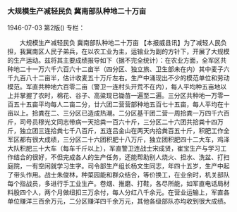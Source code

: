 ### 大规模生产减轻民负  冀南部队种地二十万亩

1946-07-03
第2版()
专栏：

　　大规模生产减轻民负
    冀南部队种地二十万亩
    【本报威县讯】为了减轻人民负担，我冀南区人民子弟兵，在以农工业为主，运输业为副的方针下，开展了大规模的生产运动。兹将其主要成绩报导如下（据不完全统计）：在农业方面，全军区共种地二十一万六千六百六十二亩半（四分区、独立旅、卫生部未在内）其中麦子六千九百八十二亩半，估计收麦五十万斤左右。生产中涌现出不少的模范单位和劳动模范。军直共种地六百零二亩（警卫一连村头开荒不在内），每人平均种五亩地以上并掌握了农时，棉花、谷子、高粱现已锄苗一遍至二遍。三分区共种地一万零一百五十五亩平均每人二亩二分，廿六团二营营部种地五百七十五亩，每人平均在十亩以上。拾粪在二、三分区已造成热潮。二分区基干团二营一周拾粪一万四千六百斤，司号员穆光文同志带病一天拾粪一百六十斤，三分区二十六团共拾粪十四万斤，独立团三连拾粪七千八百斤，五连吕金山在两天内拾粪百五十斤，积肥工作全军区都有很大成绩，三分区二十六团积肥十八万斤，独立团积肥四十二大车，鸡泽大队积肥三十大车（每车千斤以上），军直警卫连战士宋成贤，崔宝生产与学习工作结合的很好，不但完成各人的生产任务，还能帮助别人烧火、担水、洗盆、打扫庭院，一有空闲就学习生字。司令部生产组长杨文生同志，年四十五岁，生产中起了带头作用。战士朱俊林，种菜园能和群众结合，等价换工，在业余时，机关部队每个指战员，多进行手工业生产。卷烟、推磨、打鞋，各尽所能，如军直电话局材料股四个人，两个月做纽扣三万余付，每人分红八千余元。在营业运输上，军直各单位赚洋三百余万元，二分区赚洋四千余万元，其他各级部队亦均收到很大成绩。
